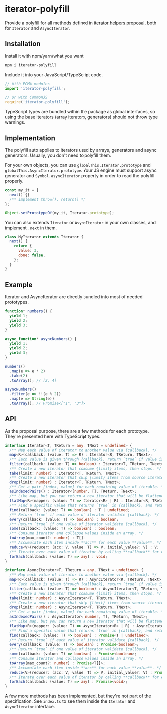 # iterator-polyfill

Provide a polyfill for all methods defined in [iterator helpers proposal](https://github.com/tc39/proposal-iterator-helpers), both for `Iterator` and `AsyncIterator`.

## Installation

Install it with npm/yarn/what you want.

```bash
npm i iterator-polyfill
```

Include it into your JavaScript/TypeScript code.

```js
// With ECMA modules
import 'iterator-polyfill';

// or with CommonJS
require('iterator-polyfill');
```

TypeScript types are bundled within the package as global interfaces, so using the base iterators (array iterators, generators) should not throw type warnings.

## Implementation

The polyfill auto applies to iterators used by arrays, generators and async generators. Usually, you don't need to polyfill them.

For your own objects, you can use `globalThis.Iterator.prototype` and `globalThis.AsyncIterator.prototype`.
Your JS engine must support async generator and `Symbol.asyncIterator` property in order to read the polyfill properly.

```js
const my_it = {
  next() {}
  /** implement throw(), return() */
};

Object.setPrototypeOf(my_it, Iterator.prototype);
```

You can also extends `Iterator` or `AsyncIterator` in your own classes, and implement `.next` in them.

```js
class MyIterator extends Iterator {
  next() {
    return {
      value: 3,
      done: false,
    };
  }
}
```

## Example

Iterator and AsyncIterator are directly bundled into most of needed prototypes.

```js
function* numbers() {
  yield 1;
  yield 2;
  yield 3;
}

async function* asyncNumbers() {
  yield 1;
  yield 2;
  yield 3;
}

numbers()
  .map(e => e * 2)
  .take(2)
  .toArray(); // [2, 4] 

asyncNumbers()
  .filter(e => !!(e % 2))
  .map(e => String(e))
  .toArray(); // Promise<["1", "3"]>
```

## API

As the proposal purpose, there are a few methods for each prototype. They're presented here with TypeScript types.

```ts
interface Iterator<T, TReturn = any, TNext = undefined> {
  /** Map each value of iterator to another value via {callback}. */
  map<R>(callback: (value: T) => R) : Iterator<R, TReturn, TNext>;
  /** Each value is given through {callback}, return `true` if value is needed into returned iterator. */
  filter(callback: (value: T) => boolean) : Iterator<T, TReturn, TNext>;
  /** Create a new iterator that consume {limit} items, then stops. */
  take(limit: number) : Iterator<T, TReturn, TNext>;
  /** Create a new iterator that skip {limit} items from source iterator, then yield all values. */
  drop(limit: number) : Iterator<T, TReturn, TNext>;
  /** Get a pair [index, value] for each remaining value of iterable. */
  asIndexedPairs() : Iterator<[number, T], TReturn, TNext>;
  /** Like map, but you can return a new iterator that will be flattened. */
  flatMap<R>(mapper: (value: T) => Iterator<R> | R) : Iterator<R, TReturn, TNext>;
  /** Find a specific value that returns `true` in {callback}, and return it. Returns `undefined` otherwise. */
  find(callback: (value: T) => boolean) : T | undefined;
  /** Return `true` if each value of iterator validate {callback}. */
  every(callback: (value: T) => boolean) : boolean;
  /** Return `true` if one value of iterator validate {callback}. */
  some(callback: (value: T) => boolean) : boolean;
  /** Consume iterator and collapse values inside an array. */
  toArray(max_count?: number) : T[];
  /** Accumulate each item inside **acc** for each value **value**. */
  reduce<V>(reducer: (acc: V, value: T) => V, initial_value?: V) : V;
  /** Iterate over each value of iterator by calling **callback** for each value. */
  forEach(callback: (value: T) => any) : void;
}

interface AsyncIterator<T, TReturn = any, TNext = undefined> {
  /** Map each value of iterator to another value via {callback}. */
  map<R>(callback: (value: T) => R) : AsyncIterator<R, TReturn, TNext>;
  /** Each value is given through {callback}, return `true` if value is needed into returned iterator. */
  filter(callback: (value: T) => boolean) : AsyncIterator<T, TReturn, TNext>;
  /** Create a new iterator that consume {limit} items, then stops. */
  take(limit: number) : AsyncIterator<T, TReturn, TNext>;
  /** Create a new iterator that skip {limit} items from source iterator, then yield all values. */
  drop(limit: number) : AsyncIterator<T, TReturn, TNext>;
  /** Get a pair [index, value] for each remaining value of iterable. */
  asIndexedPairs() : AsyncIterator<[number, T], TReturn, TNext>;
  /** Like map, but you can return a new iterator that will be flattened. */
  flatMap<R>(mapper: (value: T) => AsyncIterator<R> | R) : AsyncIterator<R, TReturn, TNext>;
  /** Find a specific value that returns `true` in {callback}, and return it. Returns `undefined` otherwise. */
  find(callback: (value: T) => boolean) : Promise<T | undefined>;
  /** Return `true` if each value of iterator validate {callback}. */
  every(callback: (value: T) => boolean) : Promise<boolean>;
  /** Return `true` if one value of iterator validate {callback}. */
  some(callback: (value: T) => boolean) : Promise<boolean>;
  /** Consume iterator and collapse values inside an array. */
  toArray(max_count?: number) : Promise<T[]>;
  /** Accumulate each item inside **acc** for each value **value**. */
  reduce<V>(reducer: (acc: V, value: T) => V, initial_value?: V) : Promise<V>;
  /** Iterate over each value of iterator by calling **callback** for each value. */
  forEach(callback: (value: T) => any) : Promise<void>;
}
```

A few more methods has been implemented, but they're not part of the specification. See `index.ts` to see them inside the `Iterator` and `AsyncIterator` interface.
